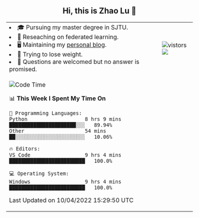 <h2 align="center"> Hi, this is Zhao Lu 👋</h2>

<table style="overflow:hidden;">
    <tr> 
        <td>
            <li>🎓 Pursuing my master degree in SJTU.</li>
            <li>🌱 Reseaching on federated learning.</li>
            <li>🖥️ Maintaining my <a href="https://ifarewell.xyz">personal blog</a>.</li>
            <li>💪 Trying to lose weight.</li>
            <li>💬 Questions are welcomed but no answer is promised.</li> 
        </td>
        <td>
            <img src="https://visitor-badge.glitch.me/badge?page_id=ifarewell" alt="vistors" />
        <br>
          <img src="https://github-readme-stats.vercel.app/api?username=ifarewell&theme=graywhite&hide=prs,contribs&show_icons=true&hide_border=true&icon_color=CE1D2D&text_color=718096&bg_color=ffffff&hide_title=true" />
        </td>
    </tr>
    <tr>
        <td colspan="2">
            
<!--START_SECTION:waka-->
![Code Time](http://img.shields.io/badge/Code%20Time-135%20hrs%2010%20mins-blue)

📊 **This Week I Spent My Time On** 

```text
💬 Programming Languages: 
Python                   8 hrs 9 mins        ██████████████████████░░░   89.94% 
Other                    54 mins             ██░░░░░░░░░░░░░░░░░░░░░░░   10.06%

🔥 Editors: 
VS Code                  9 hrs 4 mins        █████████████████████████   100.0%

💻 Operating System: 
Windows                  9 hrs 4 mins        █████████████████████████   100.0%

```


 Last Updated on 10/04/2022 15:29:50 UTC
<!--END_SECTION:waka-->
            
</td></tr>
</table>

